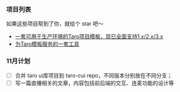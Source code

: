 ### 项目列表

如果这些项目帮到了你，就给个 star 吧～

- [一套可用于生产环境的Taro项目模板，现已全面支持1.x/2.x/3.x](https://github.com/lexmin0412/taro-template)
- [为Taro模板服务的一套工具](https://github.com/lexmin0412/tarox)


### 11月计划

- [ ] 合并 taro ui库项目到 taro-cui repo，不同版本分别放在不同分支；
- [ ] 写一篇直播相关的文章，内容包括前后端的交互、连麦功能的设计等
